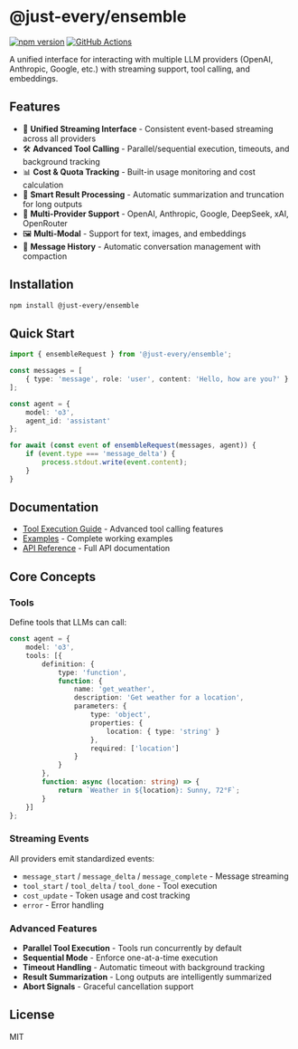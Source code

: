 # @just-every/ensemble

[![npm version](https://badge.fury.io/js/@just-every%2Fensemble.svg)](https://www.npmjs.com/package/@just-every/ensemble)
[![GitHub Actions](https://github.com/just-every/ensemble/workflows/Release/badge.svg)](https://github.com/just-every/ensemble/actions)

A unified interface for interacting with multiple LLM providers (OpenAI, Anthropic, Google, etc.) with streaming support, tool calling, and embeddings.

## Features

- 🔄 **Unified Streaming Interface** - Consistent event-based streaming across all providers
- 🛠️ **Advanced Tool Calling** - Parallel/sequential execution, timeouts, and background tracking
- 📊 **Cost & Quota Tracking** - Built-in usage monitoring and cost calculation
- 🎯 **Smart Result Processing** - Automatic summarization and truncation for long outputs
- 🔌 **Multi-Provider Support** - OpenAI, Anthropic, Google, DeepSeek, xAI, OpenRouter
- 🖼️ **Multi-Modal** - Support for text, images, and embeddings
- 📝 **Message History** - Automatic conversation management with compaction

## Installation

```bash
npm install @just-every/ensemble
```

## Quick Start

```typescript
import { ensembleRequest } from '@just-every/ensemble';

const messages = [
    { type: 'message', role: 'user', content: 'Hello, how are you?' }
];

const agent = {
    model: 'o3',
    agent_id: 'assistant'
};

for await (const event of ensembleRequest(messages, agent)) {
    if (event.type === 'message_delta') {
        process.stdout.write(event.content);
    }
}
```

## Documentation

- [Tool Execution Guide](docs/tool-execution.md) - Advanced tool calling features
- [Examples](examples/) - Complete working examples
- [API Reference](docs/api.md) - Full API documentation

## Core Concepts

### Tools

Define tools that LLMs can call:

```typescript
const agent = {
    model: 'o3',
    tools: [{
        definition: {
            type: 'function',
            function: {
                name: 'get_weather',
                description: 'Get weather for a location',
                parameters: {
                    type: 'object',
                    properties: {
                        location: { type: 'string' }
                    },
                    required: ['location']
                }
            }
        },
        function: async (location: string) => {
            return `Weather in ${location}: Sunny, 72°F`;
        }
    }]
};
```

### Streaming Events

All providers emit standardized events:

- `message_start` / `message_delta` / `message_complete` - Message streaming
- `tool_start` / `tool_delta` / `tool_done` - Tool execution
- `cost_update` - Token usage and cost tracking
- `error` - Error handling

### Advanced Features

- **Parallel Tool Execution** - Tools run concurrently by default
- **Sequential Mode** - Enforce one-at-a-time execution
- **Timeout Handling** - Automatic timeout with background tracking
- **Result Summarization** - Long outputs are intelligently summarized
- **Abort Signals** - Graceful cancellation support

## License

MIT